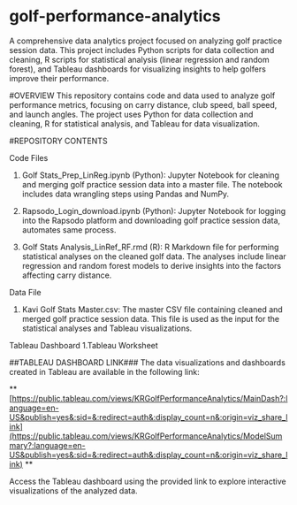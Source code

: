 # golf-performance-analytics
A comprehensive data analytics project focused on analyzing golf practice session data. This project includes Python scripts for data collection and cleaning, R scripts for statistical analysis (linear regression and random forest), and Tableau dashboards for visualizing insights to help golfers improve their performance.


#OVERVIEW
This repository contains code and data used to analyze golf performance metrics, focusing on carry distance, club speed, ball speed, and launch angles. The project uses Python for data collection and cleaning, R for statistical analysis, and Tableau for data visualization.

#REPOSITORY CONTENTS 

Code Files
1. Golf Stats_Prep_LinReg.ipynb (Python):
Jupyter Notebook for cleaning and merging golf practice session data into a master file. The notebook includes data wrangling steps using Pandas and NumPy.

2. Rapsodo_Login_download.ipynb (Python):
Jupyter Notebook for logging into the Rapsodo platform and downloading golf practice session data, automates same process.


3. Golf Stats Analysis_LinRef_RF.rmd (R):
R Markdown file for performing statistical analyses on the cleaned golf data. The analyses include linear regression and random forest models to derive insights into the factors affecting carry distance.

Data File
1. Kavi Golf Stats Master.csv:
The master CSV file containing cleaned and merged golf practice session data. This file is used as the input for the statistical analyses and Tableau visualizations.

Tableau Dashboard
1.Tableau Worksheet

##TABLEAU DASHBOARD LINK###
The data visualizations and dashboards created in Tableau are available in the following link:

**[https://public.tableau.com/views/KRGolfPerformanceAnalytics/MainDash?:language=en-US&publish=yes&:sid=&:redirect=auth&:display_count=n&:origin=viz_share_link](https://public.tableau.com/views/KRGolfPerformanceAnalytics/ModelSummary?:language=en-US&publish=yes&:sid=&:redirect=auth&:display_count=n&:origin=viz_share_link) **

Access the Tableau dashboard using the provided link to explore interactive visualizations of the analyzed data.

